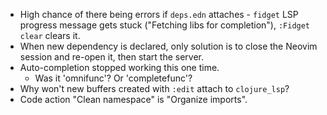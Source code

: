 - High chance of there being errors if `deps.edn` attaches - `fidget` LSP
  progress message gets stuck ("Fetching libs for completion"), `:Fidget clear`
  clears it.
- When new dependency is declared, only solution is to close the Neovim session
  and re-open it, then start the server.
- Auto-completion stopped working this one time.
  - Was it 'omnifunc'? Or 'completefunc'?
- Why won't new buffers created with `:edit` attach to `clojure_lsp`?
- Code action "Clean namespace" is "Organize imports".
